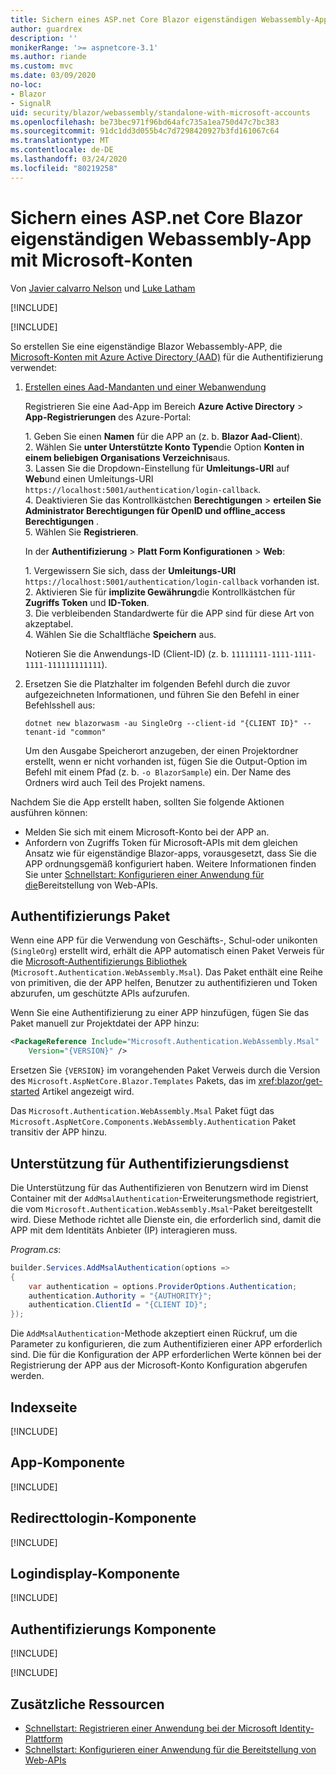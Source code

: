```yaml
---
title: Sichern eines ASP.net Core Blazor eigenständigen Webassembly-App mit Microsoft-Konten
author: guardrex
description: ''
monikerRange: '>= aspnetcore-3.1'
ms.author: riande
ms.custom: mvc
ms.date: 03/09/2020
no-loc:
- Blazor
- SignalR
uid: security/blazor/webassembly/standalone-with-microsoft-accounts
ms.openlocfilehash: be73bec971f96bd64afc735a1ea750d47c7bc383
ms.sourcegitcommit: 91dc1dd3d055b4c7d7298420927b3fd161067c64
ms.translationtype: MT
ms.contentlocale: de-DE
ms.lasthandoff: 03/24/2020
ms.locfileid: "80219258"
---
```

# <a name="secure-an-aspnet-core-opno-locblazor-webassembly-standalone-app-with-microsoft-accounts"></a>Sichern eines ASP.net Core Blazor eigenständigen Webassembly-App mit Microsoft-Konten

Von [Javier calvarro Nelson](https://github.com/javiercn) und [Luke Latham](https://github.com/guardrex)

[!INCLUDE[](~/includes/blazorwasm-preview-notice.md)]

[!INCLUDE[](~/includes/blazorwasm-3.2-template-article-notice.md)]

So erstellen Sie eine eigenständige Blazor Webassembly-APP, die [Microsoft-Konten mit Azure Active Directory (AAD)](/azure/active-directory/develop/quickstart-register-app#register-a-new-application-using-the-azure-portal) für die Authentifizierung verwendet:

1. [Erstellen eines Aad-Mandanten und einer Webanwendung](/azure/active-directory/develop/v2-overview)

   Registrieren Sie eine Aad-App im Bereich **Azure Active Directory** > **App-Registrierungen** des Azure-Portal:

   1\. Geben Sie einen **Namen** für die APP an (z. b. **Blazor Aad-Client**).<br>
   2\. Wählen Sie **unter Unterstützte Konto Typen**die Option **Konten in einem beliebigen Organisations Verzeichnis**aus.<br>
   3\. Lassen Sie die Dropdown-Einstellung für **Umleitungs-URI** auf **Web**und einen Umleitungs-URI `https://localhost:5001/authentication/login-callback`.<br>
   4\. Deaktivieren Sie das Kontrollkästchen **Berechtigungen** > **erteilen Sie Administrator Berechtigungen für OpenID und offline_access Berechtigungen** .<br>
   5\. Wählen Sie **Registrieren**.

   In der **Authentifizierung** > **Platt Form Konfigurationen** > **Web**:

   1\. Vergewissern Sie sich, dass der **Umleitungs-URI** `https://localhost:5001/authentication/login-callback` vorhanden ist.<br>
   2\. Aktivieren Sie für **implizite Gewährung**die Kontrollkästchen für **Zugriffs Token** und **ID-Token**.<br>
   3\. Die verbleibenden Standardwerte für die APP sind für diese Art von akzeptabel.<br>
   4\. Wählen Sie die Schaltfläche **Speichern** aus.

   Notieren Sie die Anwendungs-ID (Client-ID) (z. b. `11111111-1111-1111-1111-111111111111`).

1. Ersetzen Sie die Platzhalter im folgenden Befehl durch die zuvor aufgezeichneten Informationen, und führen Sie den Befehl in einer Befehlsshell aus:

   ```dotnetcli
   dotnet new blazorwasm -au SingleOrg --client-id "{CLIENT ID}" --tenant-id "common"
   ```

   Um den Ausgabe Speicherort anzugeben, der einen Projektordner erstellt, wenn er nicht vorhanden ist, fügen Sie die Output-Option im Befehl mit einem Pfad (z. b. `-o BlazorSample`) ein. Der Name des Ordners wird auch Teil des Projekt namens.

Nachdem Sie die App erstellt haben, sollten Sie folgende Aktionen ausführen können:

* Melden Sie sich mit einem Microsoft-Konto bei der APP an.
* Anfordern von Zugriffs Token für Microsoft-APIs mit dem gleichen Ansatz wie für eigenständige Blazor-apps, vorausgesetzt, dass Sie die APP ordnungsgemäß konfiguriert haben. Weitere Informationen finden Sie unter [Schnellstart: Konfigurieren einer Anwendung für die](/azure/active-directory/develop/quickstart-configure-app-expose-web-apis)Bereitstellung von Web-APIs.

## <a name="authentication-package"></a>Authentifizierungs Paket

Wenn eine APP für die Verwendung von Geschäfts-, Schul-oder unikonten (`SingleOrg`) erstellt wird, erhält die APP automatisch einen Paket Verweis für die [Microsoft-Authentifizierungs Bibliothek](/azure/active-directory/develop/msal-overview) (`Microsoft.Authentication.WebAssembly.Msal`). Das Paket enthält eine Reihe von primitiven, die der APP helfen, Benutzer zu authentifizieren und Token abzurufen, um geschützte APIs aufzurufen.

Wenn Sie eine Authentifizierung zu einer APP hinzufügen, fügen Sie das Paket manuell zur Projektdatei der APP hinzu:

```xml
<PackageReference Include="Microsoft.Authentication.WebAssembly.Msal" 
    Version="{VERSION}" />
```

Ersetzen Sie `{VERSION}` im vorangehenden Paket Verweis durch die Version des `Microsoft.AspNetCore.Blazor.Templates` Pakets, das im <xref:blazor/get-started> Artikel angezeigt wird.

Das `Microsoft.Authentication.WebAssembly.Msal` Paket fügt das `Microsoft.AspNetCore.Components.WebAssembly.Authentication` Paket transitiv der APP hinzu.

## <a name="authentication-service-support"></a>Unterstützung für Authentifizierungsdienst

Die Unterstützung für das Authentifizieren von Benutzern wird im Dienst Container mit der `AddMsalAuthentication`-Erweiterungsmethode registriert, die vom `Microsoft.Authentication.WebAssembly.Msal`-Paket bereitgestellt wird. Diese Methode richtet alle Dienste ein, die erforderlich sind, damit die APP mit dem Identitäts Anbieter (IP) interagieren muss.

*Program.cs*:

```csharp
builder.Services.AddMsalAuthentication(options =>
{
    var authentication = options.ProviderOptions.Authentication;
    authentication.Authority = "{AUTHORITY}";
    authentication.ClientId = "{CLIENT ID}";
});
```

Die `AddMsalAuthentication`-Methode akzeptiert einen Rückruf, um die Parameter zu konfigurieren, die zum Authentifizieren einer APP erforderlich sind. Die für die Konfiguration der APP erforderlichen Werte können bei der Registrierung der APP aus der Microsoft-Konto Konfiguration abgerufen werden.

## <a name="index-page"></a>Indexseite

[!INCLUDE[](~/includes/blazor-security/index-page-msal.md)]

## <a name="app-component"></a>App-Komponente

[!INCLUDE[](~/includes/blazor-security/app-component.md)]

## <a name="redirecttologin-component"></a>Redirecttologin-Komponente

[!INCLUDE[](~/includes/blazor-security/redirecttologin-component.md)]

## <a name="logindisplay-component"></a>Logindisplay-Komponente

[!INCLUDE[](~/includes/blazor-security/logindisplay-component.md)]

## <a name="authentication-component"></a>Authentifizierungs Komponente

[!INCLUDE[](~/includes/blazor-security/authentication-component.md)]

[!INCLUDE[](~/includes/blazor-security/troubleshoot.md)]

## <a name="additional-resources"></a>Zusätzliche Ressourcen

* [Schnellstart: Registrieren einer Anwendung bei der Microsoft Identity-Plattform](/azure/active-directory/develop/quickstart-register-app#register-a-new-application-using-the-azure-portal)
* [Schnellstart: Konfigurieren einer Anwendung für die Bereitstellung von Web-APIs](/azure/active-directory/develop/quickstart-configure-app-expose-web-apis)
